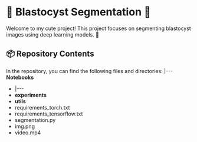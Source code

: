 # 🌟 Blastocyst Segmentation 🌟

Welcome to my cute project! This project focuses on segmenting blastocyst images using deep learning models. 🐾

## 📦 Repository Contents
In the repository, you can find the following files and directories:
|--- **Notebooks**
- |---
- **experiments**
- **utils**
- requirements_torch.txt
- requirements_tensorflow.txt
- segmentation.py
- img.png
- video.mp4
